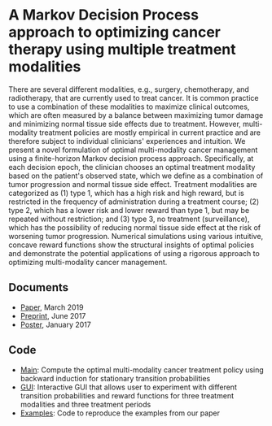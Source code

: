 # A Markov Decision Process approach to optimizing cancer therapy using multiple treatment modalities

There are several different modalities, e.g., surgery, chemotherapy, and radiotherapy, that are currently used to treat cancer. It is common practice to use a combination of these modalities to maximize clinical outcomes, which are often measured by a balance between maximizing tumor damage and minimizing normal tissue side effects due to treatment. However, multi-modality treatment policies are mostly empirical in current practice and are therefore subject to individual clinicians' experiences and intuition. We present a novel formulation of optimal multi-modality cancer management using a finite-horizon Markov decision process approach. Specifically, at each decision epoch, the clinician chooses an optimal treatment modality based on the patient's observed state, which we define as a combination of tumor progression and normal tissue side effect. Treatment modalities are categorized as (1) type 1, which has a high risk and high reward, but is restricted in the frequency of administration during a treatment course; (2) type 2, which has a lower risk and lower reward than type 1, but may be repeated without restriction; and (3) type 3, no treatment (surveillance), which has the possibility of reducing normal tissue side effect at the risk of worsening tumor progression. Numerical simulations using various intuitive, concave reward functions show the structural insights of optimal policies and demonstrate the potential applications of using a rigorous approach to optimizing multi-modality cancer management.

## Documents
* [Paper](https://doi.org/10.1093/imammb/dqz004), March 2019
* [Preprint](https://arxiv.org/abs/1706.09481), June 2017
* [Poster](https://github.com/kels271828/cancerMDP/blob/master/mdpPoster.pdf), January 2017

## Code
* [Main](https://github.com/kels271828/cancerMDP/blob/master/mdpMain.m): Compute the optimal multi-modality cancer treatment policy using backward induction for stationary transition probabilities
* [GUI](https://github.com/kels271828/cancerMDP/blob/master/mdpGUI.m): Interactive GUI that allows user to experiment with different transition probabilities and reward functions for three treatment modalities and three treatment periods
* [Examples](https://github.com/kels271828/cancerMDP/blob/master/examples.m): Code to reproduce the examples from our paper
